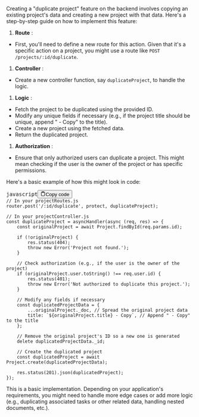 Creating a "duplicate project" feature on the backend involves copying an existing project's data and creating a new project with that data. Here's a step-by-step guide on how to implement this feature:

1. **Route** :

* First, you'll need to define a new route for this action. Given that it's a specific action on a project, you might use a route like `POST /projects/:id/duplicate`.

1. **Controller** :

* Create a new controller function, say `duplicateProject`, to handle the logic.

1. **Logic** :

* Fetch the project to be duplicated using the provided ID.
* Modify any unique fields if necessary (e.g., if the project title should be unique, append " - Copy" to the title).
* Create a new project using the fetched data.
* Return the duplicated project.

1. **Authorization** :

* Ensure that only authorized users can duplicate a project. This might mean checking if the user is the owner of the project or has specific permissions.

Here's a basic example of how this might look in code:

<pre><div class="bg-black rounded-md mb-4"><div class="flex items-center relative text-gray-200 bg-gray-800 px-4 py-2 text-xs font-sans justify-between rounded-t-md"><span>javascript</span><button class="flex ml-auto gap-2"><svg stroke="currentColor" fill="none" stroke-width="2" viewBox="0 0 24 24" stroke-linecap="round" stroke-linejoin="round" class="h-4 w-4" height="1em" width="1em" xmlns="http://www.w3.org/2000/svg"><path d="M16 4h2a2 2 0 0 1 2 2v14a2 2 0 0 1-2 2H6a2 2 0 0 1-2-2V6a2 2 0 0 1 2-2h2"></path><rect x="8" y="2" width="8" height="4" rx="1" ry="1"></rect></svg>Copy code</button></div><div class="p-4 overflow-y-auto"><code class="!whitespace-pre hljs language-javascript">// In your projectRoutes.js
router.post('/:id/duplicate', protect, duplicateProject);

// In your projectController.js
const duplicateProject = asyncHandler(async (req, res) => {
    const originalProject = await Project.findById(req.params.id);

    if (!originalProject) {
        res.status(404);
        throw new Error('Project not found.');
    }

    // Check authorization (e.g., if the user is the owner of the project)
    if (originalProject.user.toString() !== req.user.id) {
        res.status(401);
        throw new Error('Not authorized to duplicate this project.');
    }

    // Modify any fields if necessary
    const duplicatedProjectData = {
        ...originalProject._doc, // Spread the original project data
        title: `${originalProject.title} - Copy`, // Append " - Copy" to the title
    };

    // Remove the original project's ID so a new one is generated
    delete duplicatedProjectData._id;

    // Create the duplicated project
    const duplicatedProject = await Project.create(duplicatedProjectData);

    res.status(201).json(duplicatedProject);
});
</code></div></div></pre>

This is a basic implementation. Depending on your application's requirements, you might need to handle more edge cases or add more logic (e.g., duplicating associated tasks or other related data, handling nested documents, etc.).
